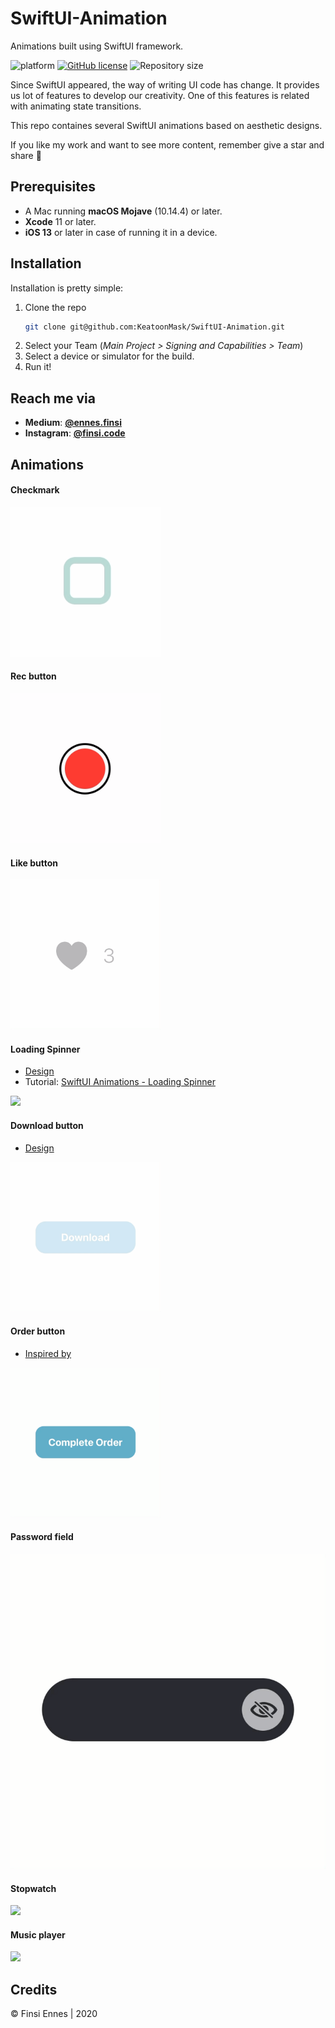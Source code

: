 # SwiftUI-Animation

Animations built using SwiftUI framework.

![platform](https://img.shields.io/badge/platform-iOS-black)
[![GitHub license](https://img.shields.io/badge/License-Apache2.0-blue.svg)](LICENSE)
![Repository size](https://img.shields.io/github/repo-size/KeatoonMask/SwiftUI-Animation)

Since SwiftUI appeared, the way of writing UI code has change. It provides us lot of features to develop our creativity. One of this features is related with animating state transitions. 

This repo containes several SwiftUI animations based on aesthetic designs.

If you like my work and want to see more content, remember give a star and share 🙂

## Prerequisites

* A Mac running **macOS Mojave** (10.14.4) or later.
* **Xcode** 11 or later.
* **iOS 13** or later in case of running it in a device.

## Installation

Installation is pretty simple:
1. Clone the repo
   ```sh
   git clone git@github.com:KeatoonMask/SwiftUI-Animation.git
   ```
2. Select your Team (*Main Project > Signing and Capabilities > Team*)
3. Select a device or simulator for the build.
4. Run it!

## Reach me via
* **Medium**:  [**@ennes.finsi**](https://finsi-ennes.medium.com/)
* **Instagram**:  [**@finsi.code**](https://www.instagram.com/finsi.code/)

## Animations

#### Checkmark

<img src="https://raw.githubusercontent.com/KeatoonMask/SwiftUI-Animation/master/SwiftUI-Animation/Resources/checkmark.gif" height="240"/>

#### Rec button

<img src="https://raw.githubusercontent.com/KeatoonMask/SwiftUI-Animation/master/SwiftUI-Animation/Resources/recButton.gif" height="240"/>

#### Like button

<img src="https://raw.githubusercontent.com/KeatoonMask/SwiftUI-Animation/master/SwiftUI-Animation/Resources/likeButton.gif" height="240"/>

#### Loading Spinner
* [Design](https://dribbble.com/shots/7888464-Spinner)
* Tutorial: [SwiftUI Animations - Loading Spinner](https://ennes-finsi.medium.com/swiftui-animations-loading-spinner-2e01a3d8e9c0) 

<img src="https://raw.githubusercontent.com/KeatoonMask/SwiftUI-Animation/master/SwiftUI-Animation/Resources/loadingSpinner.gif" height="240"/>

#### Download button
* [Design](https://dribbble.com/shots/12636180-Download-button)

<img src="https://raw.githubusercontent.com/KeatoonMask/SwiftUI-Animation/master/SwiftUI-Animation/Resources/downloadButton.gif" height="240"/>

#### Order button
* [Inspired by](https://dribbble.com/shots/12636180-Download-button)

<img src="https://raw.githubusercontent.com/KeatoonMask/SwiftUI-Animation/master/SwiftUI-Animation/Resources/orderButton.gif" height="240"/>

#### Password field

<img src="https://raw.githubusercontent.com/KeatoonMask/SwiftUI-Animation/master/SwiftUI-Animation/Resources/passwordField.gif"/>

#### Stopwatch

<img src="https://raw.githubusercontent.com/KeatoonMask/SwiftUI-Animation/master/SwiftUI-Animation/Resources/stopwatch.gif"/>

#### Music player

<img src="https://raw.githubusercontent.com/KeatoonMask/SwiftUI-Animation/master/SwiftUI-Animation/Resources/musicPlayer.gif" height="480"/>

## Credits
© Finsi Ennes | 2020

